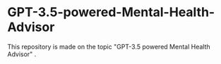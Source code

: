# GPT-3.5-powered-Mental-Health-Advisor
This repository is made on the topic "GPT-3.5 powered Mental Health Advisor" .
